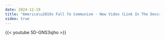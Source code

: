 ```yaml
---
date: 2024-12-19
title: "America\u2019s Fall To Communism - New Video (Link In The Description)"
video: true
---
```



{{< youtube 5D-GNS3sjho >}}
